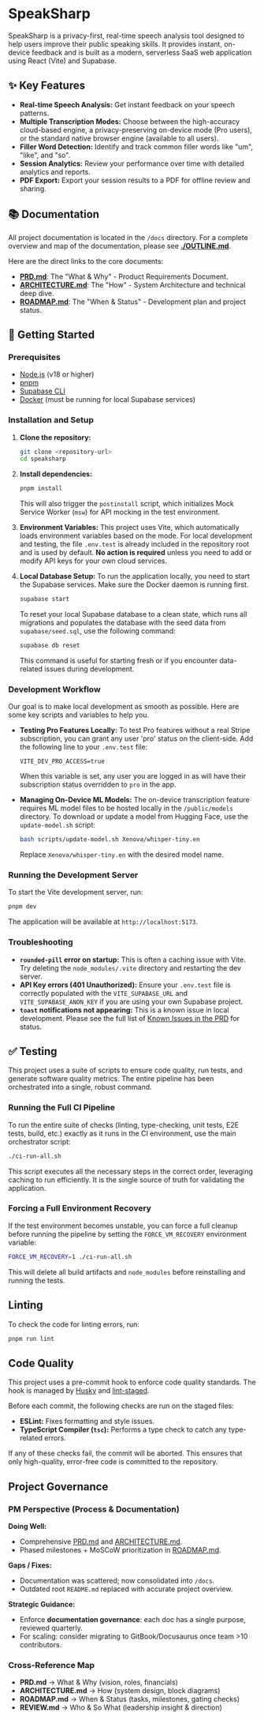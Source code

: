 # SpeakSharp

SpeakSharp is a privacy-first, real-time speech analysis tool designed to help users improve their public speaking skills. It provides instant, on-device feedback and is built as a modern, serverless SaaS web application using React (Vite) and Supabase.

## ✨ Key Features

*   **Real-time Speech Analysis:** Get instant feedback on your speech patterns.
*   **Multiple Transcription Modes:** Choose between the high-accuracy cloud-based engine, a privacy-preserving on-device mode (Pro users), or the standard native browser engine (available to all users).
*   **Filler Word Detection:** Identify and track common filler words like "um", "like", and "so".
*   **Session Analytics:** Review your performance over time with detailed analytics and reports.
*   **PDF Export:** Export your session results to a PDF for offline review and sharing.

## 📚 Documentation

All project documentation is located in the `/docs` directory. For a complete overview and map of the documentation, please see **[./OUTLINE.md](./OUTLINE.md)**.

Here are the direct links to the core documents:

*   **[PRD.md](./PRD.md)**: The "What & Why" - Product Requirements Document.
*   **[ARCHITECTURE.md](./ARCHITECTURE.md)**: The "How" - System Architecture and technical deep dive.
*   **[ROADMAP.md](./ROADMAP.md)**: The "When & Status" - Development plan and project status.

## 🚀 Getting Started

### Prerequisites

*   [Node.js](https://nodejs.org/) (v18 or higher)
*   [pnpm](https://pnpm.io/)
*   [Supabase CLI](https://supabase.com/docs/guides/cli)
*   [Docker](https://www.docker.com/) (must be running for local Supabase services)

### Installation and Setup

1.  **Clone the repository:**
    ```bash
    git clone <repository-url>
    cd speaksharp
    ```

2.  **Install dependencies:**
    ```bash
    pnpm install
    ```
    This will also trigger the `postinstall` script, which initializes Mock Service Worker (`msw`) for API mocking in the test environment.

3.  **Environment Variables:**
    This project uses Vite, which automatically loads environment variables based on the mode. For local development and testing, the file `.env.test` is already included in the repository root and is used by default. **No action is required** unless you need to add or modify API keys for your own cloud services.

4.  **Local Database Setup:**
    To run the application locally, you need to start the Supabase services. Make sure the Docker daemon is running first.
    ```bash
    supabase start
    ```
    To reset your local Supabase database to a clean state, which runs all migrations and populates the database with the seed data from `supabase/seed.sql`, use the following command:
    ```bash
    supabase db reset
    ```
    This command is useful for starting fresh or if you encounter data-related issues during development.

### Development Workflow

Our goal is to make local development as smooth as possible. Here are some key scripts and variables to help you.

*   **Testing Pro Features Locally:**
    To test Pro features without a real Stripe subscription, you can grant any user 'pro' status on the client-side. Add the following line to your `.env.test` file:
    ```
    VITE_DEV_PRO_ACCESS=true
    ```
    When this variable is set, any user you are logged in as will have their subscription status overridden to `pro` in the app.

*   **Managing On-Device ML Models:**
    The on-device transcription feature requires ML model files to be hosted locally in the `/public/models` directory. To download or update a model from Hugging Face, use the `update-model.sh` script:
    ```bash
    bash scripts/update-model.sh Xenova/whisper-tiny.en
    ```
    Replace `Xenova/whisper-tiny.en` with the desired model name.

### Running the Development Server

To start the Vite development server, run:

```bash
pnpm dev
```

The application will be available at `http://localhost:5173`.

### Troubleshooting
*   **`rounded-pill` error on startup:** This is often a caching issue with Vite. Try deleting the `node_modules/.vite` directory and restarting the dev server.
*   **API Key errors (401 Unauthorized):** Ensure your `.env.test` file is correctly populated with the `VITE_SUPABASE_URL` and `VITE_SUPABASE_ANON_KEY` if you are using your own Supabase project.
*   **`toast` notifications not appearing:** This is a known issue in local development. Please see the full list of [Known Issues in the PRD](./PRD.md#3-known-issues) for status.

## ✅ Testing

This project uses a suite of scripts to ensure code quality, run tests, and generate software quality metrics. The entire pipeline has been orchestrated into a single, robust command.

### Running the Full CI Pipeline

To run the entire suite of checks (linting, type-checking, unit tests, E2E tests, build, etc.) exactly as it runs in the CI environment, use the main orchestrator script:

```bash
./ci-run-all.sh
```

This script executes all the necessary steps in the correct order, leveraging caching to run efficiently. It is the single source of truth for validating the application.

### Forcing a Full Environment Recovery

If the test environment becomes unstable, you can force a full cleanup before running the pipeline by setting the `FORCE_VM_RECOVERY` environment variable:

```bash
FORCE_VM_RECOVERY=1 ./ci-run-all.sh
```

This will delete all build artifacts and `node_modules` before reinstalling and running the tests.

## Linting

To check the code for linting errors, run:

```bash
pnpm run lint
```

## Code Quality

This project uses a pre-commit hook to enforce code quality standards. The hook is managed by [Husky](https://typicode.github.io/husky/) and [lint-staged](https://github.com/okonet/lint-staged).

Before each commit, the following checks are run on the staged files:
- **ESLint:** Fixes formatting and style issues.
- **TypeScript Compiler (`tsc`):** Performs a type check to catch any type-related errors.

If any of these checks fail, the commit will be aborted. This ensures that only high-quality, error-free code is committed to the repository.

## Project Governance

### PM Perspective (Process & Documentation)

**Doing Well:**

*   Comprehensive [PRD.md](./PRD.md) and [ARCHITECTURE.md](./ARCHITECTURE.md).
*   Phased milestones + MoSCoW prioritization in [ROADMAP.md](./ROADMAP.md).

**Gaps / Fixes:**

*   Documentation was scattered; now consolidated into `/docs`.
*   Outdated root `README.md` replaced with accurate project overview.

**Strategic Guidance:**

*   Enforce **documentation governance**: each doc has a single purpose, reviewed quarterly.
*   For scaling: consider migrating to GitBook/Docusaurus once team >10 contributors.

### Cross-Reference Map

*   **PRD.md** → What & Why (vision, roles, financials)
*   **ARCHITECTURE.md** → How (system design, block diagrams)
*   **ROADMAP.md** → When & Status (tasks, milestones, gating checks)
*   **REVIEW.md** → Who & So What (leadership insight & direction)
